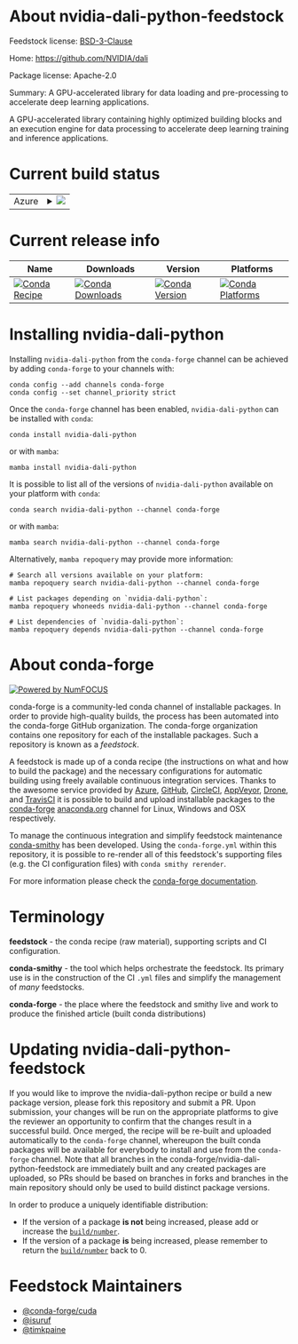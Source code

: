 About nvidia-dali-python-feedstock
==================================

Feedstock license: [BSD-3-Clause](https://github.com/conda-forge/nvidia-dali-python-feedstock/blob/main/LICENSE.txt)

Home: https://github.com/NVIDIA/dali

Package license: Apache-2.0

Summary: A GPU-accelerated library for data loading and pre-processing to accelerate deep learning applications.

A GPU-accelerated library containing highly optimized building blocks and
an execution engine for data processing to accelerate deep learning training
and inference applications.


Current build status
====================


<table>
    
  <tr>
    <td>Azure</td>
    <td>
      <details>
        <summary>
          <a href="https://dev.azure.com/conda-forge/feedstock-builds/_build/latest?definitionId=23518&branchName=main">
            <img src="https://dev.azure.com/conda-forge/feedstock-builds/_apis/build/status/nvidia-dali-python-feedstock?branchName=main">
          </a>
        </summary>
        <table>
          <thead><tr><th>Variant</th><th>Status</th></tr></thead>
          <tbody><tr>
              <td>linux_64_cuda_compilercuda-nvcccuda_compiler_version12.6cxx_compiler_version12python3.10.____cpython</td>
              <td>
                <a href="https://dev.azure.com/conda-forge/feedstock-builds/_build/latest?definitionId=23518&branchName=main">
                  <img src="https://dev.azure.com/conda-forge/feedstock-builds/_apis/build/status/nvidia-dali-python-feedstock?branchName=main&jobName=linux&configuration=linux%20linux_64_cuda_compilercuda-nvcccuda_compiler_version12.6cxx_compiler_version12python3.10.____cpython" alt="variant">
                </a>
              </td>
            </tr><tr>
              <td>linux_64_cuda_compilercuda-nvcccuda_compiler_version12.6cxx_compiler_version12python3.11.____cpython</td>
              <td>
                <a href="https://dev.azure.com/conda-forge/feedstock-builds/_build/latest?definitionId=23518&branchName=main">
                  <img src="https://dev.azure.com/conda-forge/feedstock-builds/_apis/build/status/nvidia-dali-python-feedstock?branchName=main&jobName=linux&configuration=linux%20linux_64_cuda_compilercuda-nvcccuda_compiler_version12.6cxx_compiler_version12python3.11.____cpython" alt="variant">
                </a>
              </td>
            </tr><tr>
              <td>linux_64_cuda_compilercuda-nvcccuda_compiler_version12.6cxx_compiler_version12python3.12.____cpython</td>
              <td>
                <a href="https://dev.azure.com/conda-forge/feedstock-builds/_build/latest?definitionId=23518&branchName=main">
                  <img src="https://dev.azure.com/conda-forge/feedstock-builds/_apis/build/status/nvidia-dali-python-feedstock?branchName=main&jobName=linux&configuration=linux%20linux_64_cuda_compilercuda-nvcccuda_compiler_version12.6cxx_compiler_version12python3.12.____cpython" alt="variant">
                </a>
              </td>
            </tr><tr>
              <td>linux_64_cuda_compilercuda-nvcccuda_compiler_version12.6cxx_compiler_version12python3.9.____cpython</td>
              <td>
                <a href="https://dev.azure.com/conda-forge/feedstock-builds/_build/latest?definitionId=23518&branchName=main">
                  <img src="https://dev.azure.com/conda-forge/feedstock-builds/_apis/build/status/nvidia-dali-python-feedstock?branchName=main&jobName=linux&configuration=linux%20linux_64_cuda_compilercuda-nvcccuda_compiler_version12.6cxx_compiler_version12python3.9.____cpython" alt="variant">
                </a>
              </td>
            </tr><tr>
              <td>linux_64_cuda_compilernvcccuda_compiler_version11.8cxx_compiler_version11python3.10.____cpython</td>
              <td>
                <a href="https://dev.azure.com/conda-forge/feedstock-builds/_build/latest?definitionId=23518&branchName=main">
                  <img src="https://dev.azure.com/conda-forge/feedstock-builds/_apis/build/status/nvidia-dali-python-feedstock?branchName=main&jobName=linux&configuration=linux%20linux_64_cuda_compilernvcccuda_compiler_version11.8cxx_compiler_version11python3.10.____cpython" alt="variant">
                </a>
              </td>
            </tr><tr>
              <td>linux_64_cuda_compilernvcccuda_compiler_version11.8cxx_compiler_version11python3.11.____cpython</td>
              <td>
                <a href="https://dev.azure.com/conda-forge/feedstock-builds/_build/latest?definitionId=23518&branchName=main">
                  <img src="https://dev.azure.com/conda-forge/feedstock-builds/_apis/build/status/nvidia-dali-python-feedstock?branchName=main&jobName=linux&configuration=linux%20linux_64_cuda_compilernvcccuda_compiler_version11.8cxx_compiler_version11python3.11.____cpython" alt="variant">
                </a>
              </td>
            </tr><tr>
              <td>linux_64_cuda_compilernvcccuda_compiler_version11.8cxx_compiler_version11python3.12.____cpython</td>
              <td>
                <a href="https://dev.azure.com/conda-forge/feedstock-builds/_build/latest?definitionId=23518&branchName=main">
                  <img src="https://dev.azure.com/conda-forge/feedstock-builds/_apis/build/status/nvidia-dali-python-feedstock?branchName=main&jobName=linux&configuration=linux%20linux_64_cuda_compilernvcccuda_compiler_version11.8cxx_compiler_version11python3.12.____cpython" alt="variant">
                </a>
              </td>
            </tr><tr>
              <td>linux_64_cuda_compilernvcccuda_compiler_version11.8cxx_compiler_version11python3.9.____cpython</td>
              <td>
                <a href="https://dev.azure.com/conda-forge/feedstock-builds/_build/latest?definitionId=23518&branchName=main">
                  <img src="https://dev.azure.com/conda-forge/feedstock-builds/_apis/build/status/nvidia-dali-python-feedstock?branchName=main&jobName=linux&configuration=linux%20linux_64_cuda_compilernvcccuda_compiler_version11.8cxx_compiler_version11python3.9.____cpython" alt="variant">
                </a>
              </td>
            </tr>
          </tbody>
        </table>
      </details>
    </td>
  </tr>
</table>

Current release info
====================

| Name | Downloads | Version | Platforms |
| --- | --- | --- | --- |
| [![Conda Recipe](https://img.shields.io/badge/recipe-nvidia--dali--python-green.svg)](https://anaconda.org/conda-forge/nvidia-dali-python) | [![Conda Downloads](https://img.shields.io/conda/dn/conda-forge/nvidia-dali-python.svg)](https://anaconda.org/conda-forge/nvidia-dali-python) | [![Conda Version](https://img.shields.io/conda/vn/conda-forge/nvidia-dali-python.svg)](https://anaconda.org/conda-forge/nvidia-dali-python) | [![Conda Platforms](https://img.shields.io/conda/pn/conda-forge/nvidia-dali-python.svg)](https://anaconda.org/conda-forge/nvidia-dali-python) |

Installing nvidia-dali-python
=============================

Installing `nvidia-dali-python` from the `conda-forge` channel can be achieved by adding `conda-forge` to your channels with:

```
conda config --add channels conda-forge
conda config --set channel_priority strict
```

Once the `conda-forge` channel has been enabled, `nvidia-dali-python` can be installed with `conda`:

```
conda install nvidia-dali-python
```

or with `mamba`:

```
mamba install nvidia-dali-python
```

It is possible to list all of the versions of `nvidia-dali-python` available on your platform with `conda`:

```
conda search nvidia-dali-python --channel conda-forge
```

or with `mamba`:

```
mamba search nvidia-dali-python --channel conda-forge
```

Alternatively, `mamba repoquery` may provide more information:

```
# Search all versions available on your platform:
mamba repoquery search nvidia-dali-python --channel conda-forge

# List packages depending on `nvidia-dali-python`:
mamba repoquery whoneeds nvidia-dali-python --channel conda-forge

# List dependencies of `nvidia-dali-python`:
mamba repoquery depends nvidia-dali-python --channel conda-forge
```


About conda-forge
=================

[![Powered by
NumFOCUS](https://img.shields.io/badge/powered%20by-NumFOCUS-orange.svg?style=flat&colorA=E1523D&colorB=007D8A)](https://numfocus.org)

conda-forge is a community-led conda channel of installable packages.
In order to provide high-quality builds, the process has been automated into the
conda-forge GitHub organization. The conda-forge organization contains one repository
for each of the installable packages. Such a repository is known as a *feedstock*.

A feedstock is made up of a conda recipe (the instructions on what and how to build
the package) and the necessary configurations for automatic building using freely
available continuous integration services. Thanks to the awesome service provided by
[Azure](https://azure.microsoft.com/en-us/services/devops/), [GitHub](https://github.com/),
[CircleCI](https://circleci.com/), [AppVeyor](https://www.appveyor.com/),
[Drone](https://cloud.drone.io/welcome), and [TravisCI](https://travis-ci.com/)
it is possible to build and upload installable packages to the
[conda-forge](https://anaconda.org/conda-forge) [anaconda.org](https://anaconda.org/)
channel for Linux, Windows and OSX respectively.

To manage the continuous integration and simplify feedstock maintenance
[conda-smithy](https://github.com/conda-forge/conda-smithy) has been developed.
Using the ``conda-forge.yml`` within this repository, it is possible to re-render all of
this feedstock's supporting files (e.g. the CI configuration files) with ``conda smithy rerender``.

For more information please check the [conda-forge documentation](https://conda-forge.org/docs/).

Terminology
===========

**feedstock** - the conda recipe (raw material), supporting scripts and CI configuration.

**conda-smithy** - the tool which helps orchestrate the feedstock.
                   Its primary use is in the construction of the CI ``.yml`` files
                   and simplify the management of *many* feedstocks.

**conda-forge** - the place where the feedstock and smithy live and work to
                  produce the finished article (built conda distributions)


Updating nvidia-dali-python-feedstock
=====================================

If you would like to improve the nvidia-dali-python recipe or build a new
package version, please fork this repository and submit a PR. Upon submission,
your changes will be run on the appropriate platforms to give the reviewer an
opportunity to confirm that the changes result in a successful build. Once
merged, the recipe will be re-built and uploaded automatically to the
`conda-forge` channel, whereupon the built conda packages will be available for
everybody to install and use from the `conda-forge` channel.
Note that all branches in the conda-forge/nvidia-dali-python-feedstock are
immediately built and any created packages are uploaded, so PRs should be based
on branches in forks and branches in the main repository should only be used to
build distinct package versions.

In order to produce a uniquely identifiable distribution:
 * If the version of a package **is not** being increased, please add or increase
   the [``build/number``](https://docs.conda.io/projects/conda-build/en/latest/resources/define-metadata.html#build-number-and-string).
 * If the version of a package **is** being increased, please remember to return
   the [``build/number``](https://docs.conda.io/projects/conda-build/en/latest/resources/define-metadata.html#build-number-and-string)
   back to 0.

Feedstock Maintainers
=====================

* [@conda-forge/cuda](https://github.com/orgs/conda-forge/teams/cuda/)
* [@isuruf](https://github.com/isuruf/)
* [@timkpaine](https://github.com/timkpaine/)

